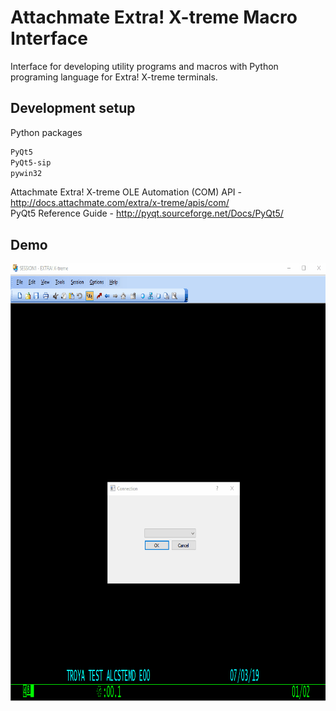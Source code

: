 # Attachmate Extra! X-treme Macro Interface
Interface for developing utility programs and macros with Python programing language for Extra! X-treme terminals.


## Development setup
Python packages
```sh
PyQt5
PyQt5-sip
pywin32
```

Attachmate Extra! X-treme OLE Automation (COM) API - http://docs.attachmate.com/extra/x-treme/apis/com/  
PyQt5 Reference Guide - http://pyqt.sourceforge.net/Docs/PyQt5/

## Demo
<img src="troya-gui.gif" width="700" height="700"/>
